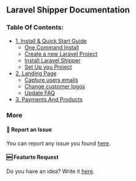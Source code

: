 ## Laravel Shipper Documentation

### Table Of Contents:

- [1. Install & Quick Start Guide](/doc/install.md)
  - [One Command Install](/doc/install.md#1-one-command-install)
  - [Create a new Laravel Project](/doc/install.md#2-create-a-new-laravel-project)
  - [Install Laravel Shipper](/doc/install.md#3-install-laravel-shipper)
  - [Set Up you Project](/doc/install.md#4-set-up-your-project)
- [2. Landing Page](/doc/landing-page.md)
  - [Capture users emails](/doc/landing-page.md#2-capture-emails-of-interested-users)
  - [Change customer logos](/doc/landing-page.md#3-change-logos)
  - [Update FAQ](/doc/landing-page.md#4-update-faq)
- [3. Payments And Products](/doc/payments-and-products.md)

### More
#### 🐛 Report an Issue
You can report any issue you found [here](https://github.com/laravel-shipper/documentation/issues/new?assignees=&labels=&projects=&template=bug_report.md&title=).

#### 🆕 Featurte Request
Do you have an idea? Write it [here](https://github.com/laravel-shipper/documentation/issues/new?assignees=&labels=&projects=&template=feature_request.md&title=).
